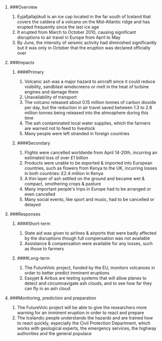 1. ###Overview

    1. Eyjafjallajökull is an ice cap located in the far south of Iceland that covers the caldera of a volcano on the Mid-Atlantic ridge and has erupted frequently since the last ice age
    2. It erupted from March to October 2010, causing significant disruptions to air travel in Europe from April to May
    3. By June, the intensity of seismic activity had diminished significantly but it was only in October that the eruption was declared officially over
2. ###Impacts

    1. ####Primary

        1. Volcanic ash was a major hazard to aircraft since it could reduce visibility, sandblast windscreens or melt in the heat of turbine engines and damage them
        2. Unavailability of transport
        3. The volcano released about 0.15 million tonnes of carbon dioxide per day, but the reduction in air travel saved between 1.3 to 2.8 million tonnes being released into the atmosphere during this time
        4. The ash contaminated local water supplies, which the farmers are warned not to feed to livestock
        5. Many people were left stranded in foreign countries
    2. ####Secondary

        1. Flights were cancelled worldwide from April 14-20th, incurring an estimated loss of over £1 billion
        2. Products were unable to be exported & imported into European countries, such as flowers from Kenya to the UK, incurring losses in both countries: £2.4 million in Kenya
        3. A thin layer of ash settled on the ground and became wet & compact, smothering crops & pasture
        4. Many important people's trips in Europe had to be arranged or even cancelled
        5. Many social events, like sport and music, had to be cancelled or delayed
3. ###Responses

    1. ####Short-term

        1. State aid was given to airlines & airports that were badly affected by the disruptions though full compensation was not available
        2. Assistance & compensation were available for any losses, such as those to farmers
    2. ####Long-term

        1. The FutureVolc project, funded by the EU, monitors volcanoes in order to better predict imminent eruptions
        2. Easyjet & Airbus are testing systems that will allow planes to detect and circumnavigate ash clouds, and to see how far they can fly in an ash cloud
4. ###Monitoring, prediction and preparation

    1. The FutureVolc project will be able to give the researchers more warning for an imminent eruption in order to react and prepare
    2. The Icelandic people understands the hazards and are trained how to react quickly, especially the Civil Protection Department, which works with geological experts, the emergency services, the highway authorities and the general populace
